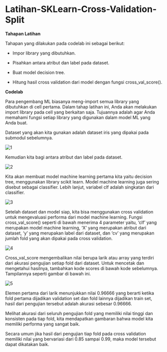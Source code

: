 # Latihan-SKLearn-Cross-Validation-Split

**Tahapan Latihan**

Tahapan yang dilakukan pada codelab ini sebagai berikut:

- Impor library yang dibutuhkan.

- Pisahkan antara atribut dan label pada dataset.

- Buat model decision tree.

- Hitung hasil cross validation dari model dengan fungsi cross_val_score().

**Codelab**

Para pengembang ML biasanya meng-import  semua library yang dibutuhkan di cell pertama. Dalam tahap latihan ini, Anda akan melakukan import library pada cell yang berkaitan saja. Tujuannya adalah agar Anda memahami fungsi setiap library yang digunakan dalam model ML yang Anda buat.

Dataset yang akan kita gunakan adalah dataset iris yang dipakai pada submodul sebelumnya.

![1](https://github.com/brnabidin/Latihan-SKLearn-Cross-Validation-Split/assets/67081096/f62e4ab7-edee-42c6-8848-e9a4c449a775)

Kemudian kita bagi antara atribut dan label pada dataset.

![2](https://github.com/brnabidin/Latihan-SKLearn-Cross-Validation-Split/assets/67081096/7f0f81d9-55ee-4f7f-b8af-36242dde053b)

Kita akan membuat model machine learning pertama kita yaitu decision tree, menggunakan library scikit learn. Model machine learning juga sering disebut sebagai classifier. Lebih lanjut, variabel clf adalah singkatan dari classifier.

![3](https://github.com/brnabidin/Latihan-SKLearn-Cross-Validation-Split/assets/67081096/93fe8e19-d738-4b0c-b054-d405e4c8a059)

Setelah dataset dan model siap, kita bisa menggunakan cross validation untuk mengevaluasi performa dari model machine learning. Fungsi cross_val_score() seperti di bawah menerima 4 parameter yaitu, ‘clf’ yang merupakan model machine learning, ‘X’ yang merupakan atribut dari dataset, ‘y’ yang merupakan label dari dataset, dan ‘cv’ yang merupakan jumlah fold yang akan dipakai pada cross validation.

![4](https://github.com/brnabidin/Latihan-SKLearn-Cross-Validation-Split/assets/67081096/7aa6da9d-29b7-4702-974e-ef7aa330468c)

Cross_val_score mengembalikan nilai berupa larik atau array yang terdiri dari akurasi pengujian setiap fold dari dataset. Untuk mencetak dan mengetahui hasilnya, tambahkan kode scores di bawah kode sebelumnya. Tampilannya seperti gambar di bawah ini.

![5](https://github.com/brnabidin/Latihan-SKLearn-Cross-Validation-Split/assets/67081096/80573ced-8d87-4e65-8e88-17edd5c4dd1a)

Elemen pertama dari larik menunjukkan nilai 0.96666 yang berarti ketika fold pertama dijadikan validation set dan fold lainnya dijadikan train set, hasil dari pengujian tersebut adalah akurasi sebesar 0.96666. 

Melihat akurasi dari seluruh pengujian fold yang memiliki nilai tinggi dan konsisten pada tiap fold, kita mendapatkan gambaran bahwa model kita memiliki performa yang sangat baik.

Secara umum jika hasil dari pengujian tiap fold pada cross validation memiliki nilai yang bervariasi dari 0.85 sampai 0.99, maka model tersebut dapat dikatakan baik.
